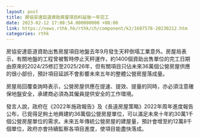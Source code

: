 ```yaml
---
layout: post
title: 房協安達臣道資助房屋項目料延後一年完工
date: 2023-02-12 17:08:54.000000000 +08:00
link: https://news.rthk.hk/rthk/ch/component/k2/1687578-20230212.htm
categories: rthk
---
```


房協安達臣道資助出售房屋項目地盤去年9月發生天秤倒塌工業意外。房屋局表示，有關地盤的工程曾被暫時停止天秤運作，約1400個資助出售單位的完工日期由原來的2024/25修訂至2025/26年，但有關項目只佔未來36萬個公營房屋供應的很小部份，預計項目延誤不會影響未來五年的整體公營房屋落成量。

房屋局回覆查詢時表示，公營房屋供應在提速、提效、提量的同時，亦必須注意確保地盤安全，承建商必須為其僱員提供安全的工作環境。

發言人說，政府在《2022年施政報告》及《長遠房屋策略》2022年周年進度報告公布，已覓得足夠土地興建約36萬個公營房屋單位，可以滿足未來十年約30萬1千個公營房屋單位的需求。未來五年傳統公營房屋的建屋量，預計會增至約12萬8千個單位，政府亦會持續監察各項目進度，使項目能盡快落成。
